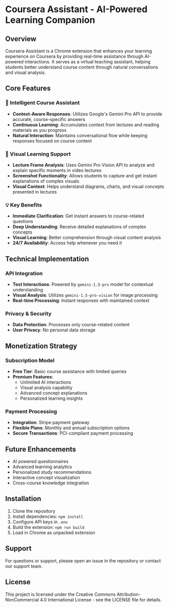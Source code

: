 # Coursera Assistant - AI-Powered Learning Companion

## Overview
Coursera Assistant is a Chrome extension that enhances your learning experience on Coursera by providing real-time assistance through AI-powered interactions. It serves as a virtual teaching assistant, helping students better understand course content through natural conversations and visual analysis.

## Core Features

### 🤖 Intelligent Course Assistant
- **Context-Aware Responses**: Utilizes Google's Gemini Pro API to provide accurate, course-specific answers
- **Continuous Learning**: Accumulates context from lectures and reading materials as you progress
- **Natural Interaction**: Maintains conversational flow while keeping responses focused on course content

### 📸 Visual Learning Support
- **Lecture Frame Analysis**: Uses Gemini Pro Vision API to analyze and explain specific moments in video lectures
- **Screenshot Functionality**: Allows students to capture and get instant explanations of complex visuals
- **Visual Context**: Helps understand diagrams, charts, and visual concepts presented in lectures

### 💡 Key Benefits
- **Immediate Clarification**: Get instant answers to course-related questions
- **Deep Understanding**: Receive detailed explanations of complex concepts
- **Visual Learning**: Better comprehension through visual content analysis
- **24/7 Availability**: Access help whenever you need it

## Technical Implementation

### API Integration
- **Text Interactions**: Powered by `gemini-1.5-pro` model for contextual understanding
- **Visual Analysis**: Utilizes `gemini-1.5-pro-vision` for image processing
- **Real-time Processing**: Instant responses with maintained context

### Privacy & Security
- **Data Protection**: Processes only course-related content
- **User Privacy**: No personal data storage

## Monetization Strategy

### Subscription Model
- **Free Tier**: Basic course assistance with limited queries
- **Premium Features**:
  - Unlimited AI interactions
  - Visual analysis capability
  - Advanced concept explanations
  - Personalized learning insights

### Payment Processing
- **Integration**: Stripe payment gateway
- **Flexible Plans**: Monthly and annual subscription options
- **Secure Transactions**: PCI-compliant payment processing

## Future Enhancements
- AI powered questionnaires
- Advanced learning analytics
- Personalized study recommendations
- Interactive concept visualization
- Cross-course knowledge integration

## Installation
1. Clone the repository
2. Install dependencies: `npm install`
3. Configure API keys in `.env`
4. Build the extension: `npm run build`
5. Load in Chrome as unpacked extension

## Support
For questions or support, please open an issue in the repository or contact our support team.

## License
This project is licensed under the Creative Commons Attribution-NonCommercial 4.0 International License - see the LICENSE file for details.
